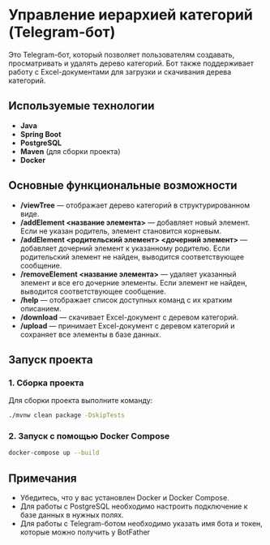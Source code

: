# Управление иерархией категорий (Telegram-бот)

Это Telegram-бот, который позволяет пользователям создавать, просматривать и удалять дерево категорий. Бот также поддерживает работу с Excel-документами для загрузки и скачивания дерева категорий.

## Используемые технологии

- **Java**
- **Spring Boot**
- **PostgreSQL**
- **Maven** (для сборки проекта)
- **Docker**

## Основные функциональные возможности

- **/viewTree** — отображает дерево категорий в структурированном виде.
- **/addElement <название элемента>** — добавляет новый элемент. Если не указан родитель, элемент становится корневым.
- **/addElement <родительский элемент> <дочерний элемент>** — добавляет дочерний элемент к указанному родителю. Если родительский элемент не найден, выводится соответствующее сообщение.
- **/removeElement <название элемента>** — удаляет указанный элемент и все его дочерние элементы. Если элемент не найден, выводится соответствующее сообщение.
- **/help** — отображает список доступных команд с их кратким описанием.
- **/download** — скачивает Excel-документ с деревом категорий.
- **/upload** — принимает Excel-документ с деревом категорий и сохраняет все элементы в базе данных.

## Запуск проекта

### 1. Сборка проекта

Для сборки проекта выполните команду:

```bash
./mvnw clean package -DskipTests
```

### 2. Запуск с помощью Docker Compose

```bash
docker-compose up --build
```
## Примечания

- Убедитесь, что у вас установлен Docker и Docker Compose.
- Для работы с PostgreSQL необходимо настроить подключение к базе данных в нужных полях.
- Для работы с Telegram-ботом необходимо указать имя бота и токен, которые можно получить у BotFather

